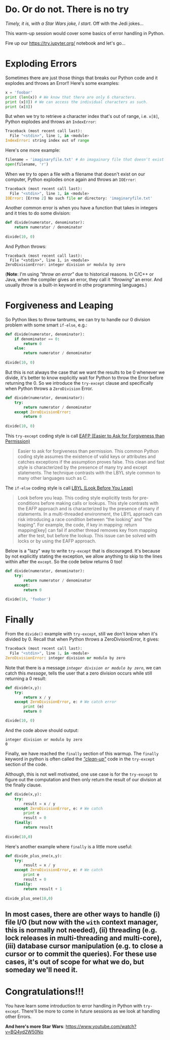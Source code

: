 Do. Or do not. There is no try
====

*Timely, it is, with a Star Wars joke, I start*. Off with the Jedi jokes... 

This warm-up session would cover some basics of error handling in Python. 

Fire up our https://try.jupyter.org/ notebook and let's go...


Exploding Errors 
====

Sometimes there are just those things that breaks our Python code and it explodes and throws an Error!! Here's some examples:

```python
x = 'foobar'
print (len(x)) # We know that there are only 6 characters.
print (x[0]) # We can access the individual characters as such.
print (x[8])
```

But when we try to retrieve a character index that's out of range, i.e. `x[8]`, Python explodes and throws an `IndexError`:

```python
Traceback (most recent call last):
  File "<stdin>", line 1, in <module>
IndexError: string index out of range
```

Here's one more example:

```python
filename = 'imaginaryfile.txt' # An imagainary file that doesn't exist
open(filename, 'r')
```

When we try to open a file with a filename that doesn't exist on our computer, Python explodes once again and throws an `IOError`:

```python 
Traceback (most recent call last):
  File "<stdin>", line 1, in <module>
IOError: [Errno 2] No such file or directory: 'imaginaryfile.txt'
```

Another common error is when you have a function that takes in integers and it tries to do some division:

```python
def divide(numerator, denominator):
    return numerator / denominator
    
divide(10, 0)
```

And Python throws:

```
Traceback (most recent call last):
  File "<stdin>", line 1, in <module>
ZeroDivisionError: integer division or modulo by zero
```

(**Note**: I'm using *"throw an error"* due to historical reasons. In C/C++ or Java, when the compiler gives an error, they call it *"throwing"* an error. And usually *throw* is a built-in keyword in othe programming languages.)


Forgiveness and Leaping
===

So Python likes to throw tantrums, we can try to handle our 0 division problem with some smart `if-else`, e.g.:

```python
def divide(numerator, denominator):
    if denominator == 0:
        return 0
    else:
        return numerator / denominator
        
divide(10, 0)
```

But this is not always the case that we want the results to be 0 whenever we divide, it's better to know explicitly wait for Python to throw the Error before returning the 0. So we introduce the `try-except` clause and specifically when Python throws a `ZeroDivision` Error.


```python
def divide(numerator, denominator):
    try:
        return numerator / denominator
    except ZeroDivisionError: 
        return 0
        
divide(10, 0)
```

This `try-except` coding style is call [EAFP (Easier to Ask for Forgiveness than Permission)](https://docs.python.org/2/glossary.html#term-eafp)

> Easier to ask for forgiveness than permission. This common Python coding style assumes the existence of valid keys or attributes and catches exceptions if the assumption proves false. This clean and fast style is characterized by the presence of many try and except statements. The technique contrasts with the LBYL style common to many other languages such as C.

The `if-else` coding style is call [LBYL (Look Before You Leap)](https://docs.python.org/2/glossary.html#term-lbyl)

> Look before you leap. This coding style explicitly tests for pre-conditions before making calls or lookups. This style contrasts with the EAFP approach and is characterized by the presence of many if statements.
> In a multi-threaded environment, the LBYL approach can risk introducing a race condition between “the looking” and “the leaping”. For example, the code, if key in mapping: return mapping[key] can fail if another thread removes key from mapping after the test, but before the lookup. This issue can be solved with locks or by using the EAFP approach.

Below is a "lazy" way to write `try-except` that is discouraged. It's because by not explicitly stating the exception, we allow anything to skip to the lines within after the `except`. So the code below returns 0 too!

```python
def divide(numerator, denominator):
    try:
        return numerator / denominator
    except: 
        return 0
        
divide(10, 'foobar')
```

Finally
====

From the `divide()` example with `try-except`, still we don't know when it's divided by 0. Recall that when Python throws a ZeroDivisionError, it gives:

```python
Traceback (most recent call last):
  File "<stdin>", line 1, in <module>
ZeroDivisionError: integer division or modulo by zero
```

Note that there is a message *`integer division or modulo by zero`*, we can catch this *message*, tells the user that a zero division occurs while still returning a 0 result:

```python
def divide(x,y):
	try:
		return x / y
	except ZeroDivisionError, e: # We catch error
		print (e)
		return 0

divide(10, 0)
```

And the code above should output:

```
integer division or modulo by zero
0
```

Finally, we have reached the `finally` section of this warmup. The `finally` keyword in python is often called the [*"clean-up"*](https://docs.python.org/3.5/tutorial/errors.html#defining-clean-up-actions) code in the `try-except` section of the code. 

Although, this is not well motivated, one use case is for the `try-except` to figure out the computation and then only return the result of our division at the finally clause.


```python
def divide(x,y):
	try:
		result = x / y
	except ZeroDivisionError, e: # We catch 
		print e
		result = 0
	finally:
		return result
		
divide(10,0)
```

Here's another example where `finally` is a little more useful:

```python
def divide_plus_one(x,y):
	try:
		result = x / y
	except ZeroDivisionError, e: # We catch 
		print e
		result = 0
	finally:
		return result + 1
		
divide_plus_one(10,0)
```

In most cases, there are other ways to handle (i) file I/O (but now with the `with` context manager, this is normally not needed), (ii) threading (e.g. lock releases in multi-threading and multi-core), (iii) database cursor manipulation (e.g. to close a cursor or to commit the queries). For these use cases, it's out of scope for what we do, but someday we'll need it. 
----


Congratulations!!!
====

You have learn some introduction to error handling in Python with `try-except`. There'll be more to come in future sessions as we look at handling other Errors. 

**And here's more Star Wars**: https://www.youtube.com/watch?v=BQ4yd2W50No


